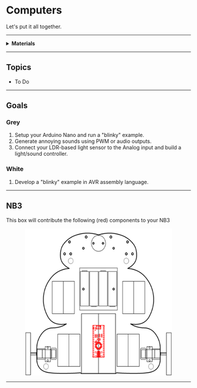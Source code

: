 # Computers

Let's put it all together.

----

<details><summary><b>Materials</b></summary><p>

Contents|Description| # |Data|Link|
:-------|:----------|:-:|:--:|:--:|
Microcontroller|Arduino Nano (rev.3)|1|[-D-](_data/datasheets/arduino_nano_rev3.pdf)|[-L-](https://uk.farnell.com/arduino/a000005/arduino-nano-evaluation-board/dp/1848691)|Loose|40|60|20
Piezo Buzzer|Piezoelectric speaker/transducer|1|[-D-](_data/datasheets/piezo_buzzer.pdf)|[-L-](https://uk.farnell.com/tdk/ps1240p02bt/piezoelectric-buzzer-4khz-70dba/dp/3267212)|Passive|30|30|1
Cable (MiniUSB-1m)|Mini-USB to Type-A cable (1 m)|1|-|[-L-](https://uk.farnell.com/molex/88732-8602/usb-cable-2-0-plug-plug-1m/dp/1221071)|Loose|120|40|20

</p></details>

----

## Topics

- To Do

----

## Goals

### Grey

1. Setup your Arduino Nano and run a "blinky" example.
2. Generate annoying sounds using PWM or audio outputs.
3. Connect your LDR-based light sensor to the Analog input and build a light/sound controller.

### White

1. Develop a "blinky" example in AVR assembly language.


----

## NB3

This box will contribute the following (red) components to your NB3

<p align="center">
<img src="_data/images/NB3_computers.png" alt="NB3 stage" width="400" height="400">
<p>

----
